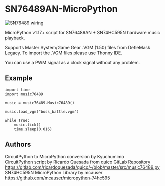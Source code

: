 # SN76489AN-MicroPython  
![SN76489 wiring](https://user-images.githubusercontent.com/74131798/143735345-13715234-169d-40fd-b777-f2a5850d6855.png)

MicroPython v1.17+ script for SN76489AN + SN74HC595N hardware music playback.

Supports Master System/Game Gear .VGM (1.50) files from DefleMask Legacy.
To import the .VGM files please use Thonny IDE.

You can use a PWM signal as a clock signal without any problem.

## Example
```
import time
import music76489

music = music76489.Music76489()

music.load_vgm("boss_battle.vgm")

while True:
    music.tick()
    time.sleep(0.016)
```

## Authors  
CircuitPython to MicroPython conversion by Kyuchumimo  
CircuitPython script by Ricardo Quesada from quico GitLab Repository  
https://gitlab.com/ricardoquesada/quico/-/blob/master/src/music76489.py  
SN74HC595N MicroPython Library by mcauser  
https://github.com/mcauser/micropython-74hc595
